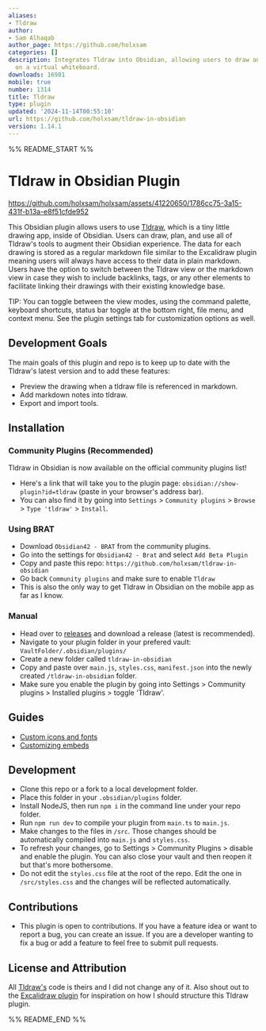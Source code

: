 ```yaml
---
aliases:
- Tldraw
author:
- Sam Alhaqab
author_page: https://github.com/holxsam
categories: []
description: Integrates Tldraw into Obsidian, allowing users to draw and edit content
  on a virtual whiteboard.
downloads: 16981
mobile: true
number: 1314
title: Tldraw
type: plugin
updated: '2024-11-14T00:55:10'
url: https://github.com/holxsam/tldraw-in-obsidian
version: 1.14.1
---
```


%% README_START %%

# Tldraw in Obsidian Plugin

https://github.com/holxsam/holxsam/assets/41220650/1786cc75-3a15-431f-b13a-e8f51cfde952

This Obsidian plugin allows users to use [Tldraw](https://tldraw.com), which is a tiny little drawing app, inside of Obsidian. Users can draw, plan, and use all of Tldraw's tools to augment their Obsidian experience. The data for each drawing is stored as a regular markdown file similar to the Excalidraw plugin meaning users will always have access to their data in plain markdown. Users have the option to switch between the Tldraw view or the markdown view in case they wish to include backlinks, tags, or any other elements to facilitate linking their drawings with their existing knowledge base.

TIP: You can toggle between the view modes, using the command palette, keyboard shortcuts, status bar toggle at the bottom right, file menu, and context menu. See the plugin settings tab for customization options as well.

## Development Goals

The main goals of this plugin and repo is to keep up to date with the Tldraw's latest version and to add these features:

-   Preview the drawing when a tldraw file is referenced in markdown.
-   Add markdown notes into tldraw.
-   Export and import tools.

## Installation

### Community Plugins (Recommended)

Tldraw in Obsidian is now available on the official community plugins list! 

- Here's a link that will take you to the plugin page: `obsidian://show-plugin?id=tldraw` (paste in your browser's address bar).
- You can also find it by going into `Settings` > `Community plugins` > `Browse` > `Type 'tldraw'` > `Install`.

### Using BRAT

- Download `Obsidian42 - BRAT` from the community plugins.
- Go into the settings for `Obsidian42 - Brat` and select `Add Beta Plugin`
- Copy and paste this repo: `https://github.com/holxsam/tldraw-in-obsidian`
- Go back `Community plugins` and make sure to enable `Tldraw`
- This is also the only way to get Tldraw in Obsidian on the mobile app as far as I know.

### Manual

-   Head over to [releases](https://github.com/holxsam/tldraw-in-obsidian/releases) and download a release (latest is recommended).
-   Navigate to your plugin folder in your prefered vault: `VaultFolder/.obsidian/plugins/`
-   Create a new folder called `tldraw-in-obsidian`
-   Copy and paste over `main.js`, `styles.css`, `manifest.json` into the newly created `/tldraw-in-obsidian` folder.
-   Make sure you enable the plugin by going into Settings > Community plugins > Installed plugins > toggle 'Tldraw'.

## Guides

- [Custom icons and fonts](https://github.com/holxsam/tldraw-in-obsidian/issues/58#issue-2571070259)
- [Customizing embeds](https://github.com/holxsam/tldraw-in-obsidian/issues/59)

## Development

-   Clone this repo or a fork to a local development folder.
-   Place this folder in your `.obsidian/plugins` folder.
-   Install NodeJS, then run `npm i` in the command line under your repo folder.
-   Run `npm run dev` to compile your plugin from `main.ts` to `main.js`.
-   Make changes to the files in `/src`. Those changes should be automatically compiled into `main.js` and `styles.css`.
-   To refresh your changes, go to Settings > Community Plugins > disable and enable the plugin. You can also close your vault and then reopen it but that's more bothersome.
-   Do not edit the `styles.css` file at the root of the repo. Edit the one in `/src/styles.css` and the changes will be reflected automatically.

## Contributions

-   This plugin is open to contributions. If you have a feature idea or want to report a bug, you can create an issue. If you are a developer wanting to fix a bug or add a feature to feel free to submit pull requests.

## License and Attribution

All [Tldraw's](https://github.com/tldraw/tldraw) code is theirs and I did not change any of it. Also shout out to the [Excalidraw plugin](https://github.com/zsviczian/obsidian-excalidraw-plugin) for inspiration on how I should structure this Tldraw plugin.


%% README_END %%
